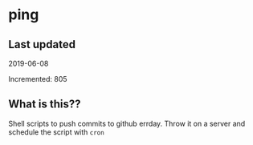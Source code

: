 # ping

## Last updated
2019-06-08

Incremented: 805

## What is this??
Shell scripts to push commits to github errday. Throw it on a server and schedule the script with `cron`
